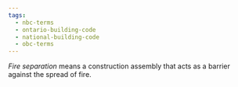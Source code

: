 ```yaml
---
tags:
  - nbc-terms
  - ontario-building-code
  - national-building-code
  - obc-terms
---
```

*Fire separation* means a construction assembly that acts as a barrier against the spread of fire.